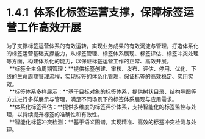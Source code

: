 # 1.4.1  体系化标签运营支撑，保障标签运营工作高效开展

为了支撑标签运营体系的有效运转，实现业务成果的有效沉淀与管理，打造体系化的标签运营基础支撑能力，从标签管理、标签体系展现、标签评估、标签冲突处理等方面，构建体系化的能力，以保证标签运营工作的正常、高效开展。<br />  **标签全生命周期管理：**提供标签创建、审核、发布、评估、停用、优化、下线的生命周期管理流程，实现标签的体系化管理，保证标签的高效稳定、实用实效。<br />  **标签体系多样展示：**基于目标对象的标签体系，提供树状目录、结构导图等方式进行多样展示与管理，满足不同场景下的标签体系展现与应用需求。<br />  **体系化标签评估：**提供多维度的标签评价体系，支持智能化的标签监控与处理，以持续提升标签的准确性和有效性。<br />  **智能化标签冲突检测：**基于语义图谱，实现精准、高效的标签冲突检测与处理。
<a name="YSWsa"></a>